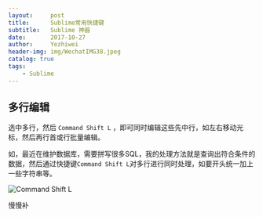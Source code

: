 ```yaml
---
layout:     post
title:      Sublime常用快捷键
subtitle:   Sublime 神器
date:       2017-10-27
author:     Yezhiwei
header-img: img/WechatIMG38.jpeg
catalog: true
tags:
    - Sublime
---
```



## 多行编辑

选中多行，然后 `Command Shift L` ，即可同时编辑这些先中行，如左右移动光标，然后再行首或行批量编辑。

如，最近在维护数据库，需要拼写很多SQL，我的处理方法就是查询出符合条件的数据，然后通过快捷键`Command Shift L`对多行进行同时处理，如要开头统一加上一些字符串等。

![Command Shift L](/img/Command-Shift-L.jif)

慢慢补









